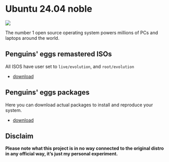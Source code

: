 # Ubuntu 24.04 noble
![](/img/ubuntu.svg)

The number 1 open source operating system powers millions of PCs and laptops around the world.

## Penguins' eggs remastered ISOs
All ISOS have user set to ```live/evolution```, and ```root/evolution```

* [download](https://drive.google.com/drive/folders/1F5RuX77B-Hc_sFoeOIWO1y4rlyY-J317)

## Penguins' eggs packages
Here you can download actual packages to install and reproduce your system.

* [download](https://penguins-eggs.net/basket/index.php?p=packages%2Fdebs)

## Disclaim
__Please note what this project is in no way connected to the original distro in any official way, it’s just my personal experiment.__


